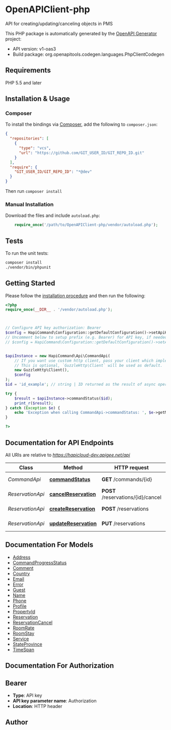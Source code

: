 # OpenAPIClient-php

API for creating/updating/canceling objects in PMS

This PHP package is automatically generated by the [OpenAPI Generator](https://openapi-generator.tech) project:

- API version: v1-oas3
- Build package: org.openapitools.codegen.languages.PhpClientCodegen

## Requirements

PHP 5.5 and later

## Installation & Usage

### Composer

To install the bindings via [Composer](http://getcomposer.org/), add the following to `composer.json`:

```json
{
  "repositories": [
    {
      "type": "vcs",
      "url": "https://github.com/GIT_USER_ID/GIT_REPO_ID.git"
    }
  ],
  "require": {
    "GIT_USER_ID/GIT_REPO_ID": "*@dev"
  }
}
```

Then run `composer install`

### Manual Installation

Download the files and include `autoload.php`:

```php
    require_once('/path/to/OpenAPIClient-php/vendor/autoload.php');
```

## Tests

To run the unit tests:

```bash
composer install
./vendor/bin/phpunit
```

## Getting Started

Please follow the [installation procedure](#installation--usage) and then run the following:

```php
<?php
require_once(__DIR__ . '/vendor/autoload.php');



// Configure API key authorization: Bearer
$config = HapiCommand\Configuration::getDefaultConfiguration()->setApiKey('Authorization', 'YOUR_API_KEY');
// Uncomment below to setup prefix (e.g. Bearer) for API key, if needed
// $config = HapiCommand\Configuration::getDefaultConfiguration()->setApiKeyPrefix('Authorization', 'Bearer');


$apiInstance = new HapiCommand\Api\CommandApi(
    // If you want use custom http client, pass your client which implements `GuzzleHttp\ClientInterface`.
    // This is optional, `GuzzleHttp\Client` will be used as default.
    new GuzzleHttp\Client(),
    $config
);
$id = 'id_example'; // string | ID returned as the result of async operation

try {
    $result = $apiInstance->commandStatus($id);
    print_r($result);
} catch (Exception $e) {
    echo 'Exception when calling CommandApi->commandStatus: ', $e->getMessage(), PHP_EOL;
}

?>
```

## Documentation for API Endpoints

All URIs are relative to *https://hapicloud-dev.apigee.net/api*

Class | Method | HTTP request | Description
------------ | ------------- | ------------- | -------------
*CommandApi* | [**commandStatus**](docs/Api/CommandApi.md#commandstatus) | **GET** /commands/{id} | Command Status
*ReservationApi* | [**cancelReservation**](docs/Api/ReservationApi.md#cancelreservation) | **POST** /reservations/{id}/cancel | Cancel reservation
*ReservationApi* | [**createReservation**](docs/Api/ReservationApi.md#createreservation) | **POST** /reservations | Create reservation
*ReservationApi* | [**updateReservation**](docs/Api/ReservationApi.md#updatereservation) | **PUT** /reservations | Update reservation


## Documentation For Models

 - [Address](docs/Model/Address.md)
 - [CommandProgressStatus](docs/Model/CommandProgressStatus.md)
 - [Comment](docs/Model/Comment.md)
 - [Country](docs/Model/Country.md)
 - [Email](docs/Model/Email.md)
 - [Error](docs/Model/Error.md)
 - [Guest](docs/Model/Guest.md)
 - [Name](docs/Model/Name.md)
 - [Phone](docs/Model/Phone.md)
 - [Profile](docs/Model/Profile.md)
 - [PropertyId](docs/Model/PropertyId.md)
 - [Reservation](docs/Model/Reservation.md)
 - [ReservationCancel](docs/Model/ReservationCancel.md)
 - [RoomRate](docs/Model/RoomRate.md)
 - [RoomStay](docs/Model/RoomStay.md)
 - [Service](docs/Model/Service.md)
 - [StateProvince](docs/Model/StateProvince.md)
 - [TimeSpan](docs/Model/TimeSpan.md)


## Documentation For Authorization



## Bearer


- **Type**: API key
- **API key parameter name**: Authorization
- **Location**: HTTP header



## Author



